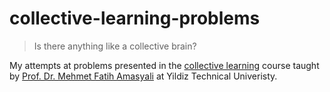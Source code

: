 # collective-learning-problems
> Is there anything like a collective brain?

My attempts at problems presented in the [collective learning](https://sites.google.com/view/mfatihamasyali/kolektif-%C3%B6%C4%9Frenme) course taught by [Prof. Dr. Mehmet Fatih Amasyali](https://scholar.google.com.tr/citations?hl=tr&user=qTUSAy0AAAAJ) at Yildiz Technical Univeristy.
